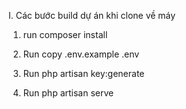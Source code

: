 I. Các bước build dự án khi clone về máy

1. run composer install

2. Run copy .env.example .env

3. Run php artisan key:generate

4. Run php artisan serve
